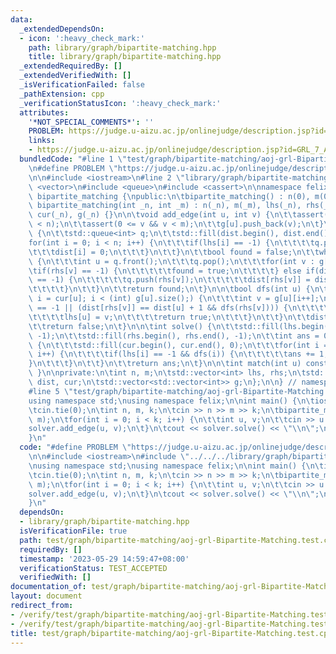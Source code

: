 ```yaml
---
data:
  _extendedDependsOn:
  - icon: ':heavy_check_mark:'
    path: library/graph/bipartite-matching.hpp
    title: library/graph/bipartite-matching.hpp
  _extendedRequiredBy: []
  _extendedVerifiedWith: []
  _isVerificationFailed: false
  _pathExtension: cpp
  _verificationStatusIcon: ':heavy_check_mark:'
  attributes:
    '*NOT_SPECIAL_COMMENTS*': ''
    PROBLEM: https://judge.u-aizu.ac.jp/onlinejudge/description.jsp?id=GRL_7_A
    links:
    - https://judge.u-aizu.ac.jp/onlinejudge/description.jsp?id=GRL_7_A
  bundledCode: "#line 1 \"test/graph/bipartite-matching/aoj-grl-Bipartite-Matching.test.cpp\"\
    \n#define PROBLEM \"https://judge.u-aizu.ac.jp/onlinejudge/description.jsp?id=GRL_7_A\"\
    \n\n#include <iostream>\n#line 2 \"library/graph/bipartite-matching.hpp\"\n#include\
    \ <vector>\n#include <queue>\n#include <cassert>\n\nnamespace felix {\n\nstruct\
    \ bipartite_matching {\npublic:\n\tbipartite_matching() : n(0), m(0) {}\n\texplicit\
    \ bipartite_matching(int _n, int _m) : n(_n), m(_m), lhs(_n), rhs(_m), dist(_n),\
    \ cur(_n), g(_n) {}\n\n\tvoid add_edge(int u, int v) {\n\t\tassert(0 <= u && u\
    \ < n);\n\t\tassert(0 <= v && v < m);\n\t\tg[u].push_back(v);\n\t}\n\n\tbool bfs()\
    \ {\n\t\tstd::queue<int> q;\n\t\tstd::fill(dist.begin(), dist.end(), -1);\n\t\t\
    for(int i = 0; i < n; i++) {\n\t\t\tif(lhs[i] == -1) {\n\t\t\t\tq.push(i);\n\t\
    \t\t\tdist[i] = 0;\n\t\t\t}\n\t\t}\n\t\tbool found = false;\n\t\twhile(!q.empty())\
    \ {\n\t\t\tint u = q.front();\n\t\t\tq.pop();\n\t\t\tfor(int v : g[u])\n\t\t\t\
    \tif(rhs[v] == -1) {\n\t\t\t\t\tfound = true;\n\t\t\t\t} else if(dist[rhs[v]]\
    \ == -1) {\n\t\t\t\t\tq.push(rhs[v]);\n\t\t\t\t\tdist[rhs[v]] = dist[u] + 1;\n\
    \t\t\t\t}\n\t\t}\n\t\treturn found;\n\t}\n\n\tbool dfs(int u) {\n\t\tfor(int&\
    \ i = cur[u]; i < (int) g[u].size();) {\n\t\t\tint v = g[u][i++];\n\t\t\tif(rhs[v]\
    \ == -1 || (dist[rhs[v]] == dist[u] + 1 && dfs(rhs[v]))) {\n\t\t\t\trhs[v] = u;\n\
    \t\t\t\tlhs[u] = v;\n\t\t\t\treturn true;\n\t\t\t}\n\t\t}\n\t\tdist[u] = -1;\n\
    \t\treturn false;\n\t}\n\n\tint solve() {\n\t\tstd::fill(lhs.begin(), lhs.end(),\
    \ -1);\n\t\tstd::fill(rhs.begin(), rhs.end(), -1);\n\t\tint ans = 0;\n\t\twhile(bfs())\
    \ {\n\t\t\tstd::fill(cur.begin(), cur.end(), 0);\n\t\t\tfor(int i = 0; i < n;\
    \ i++) {\n\t\t\t\tif(lhs[i] == -1 && dfs(i)) {\n\t\t\t\t\tans += 1;\n\t\t\t\t\
    }\n\t\t\t}\n\t\t}\n\t\treturn ans;\n\t}\n\n\tint match(int u) const { return lhs[u];\
    \ }\n\nprivate:\n\tint n, m;\n\tstd::vector<int> lhs, rhs;\n\tstd::vector<int>\
    \ dist, cur;\n\tstd::vector<std::vector<int>> g;\n};\n\n} // namespace felix\n\
    #line 5 \"test/graph/bipartite-matching/aoj-grl-Bipartite-Matching.test.cpp\"\n\
    using namespace std;\nusing namespace felix;\n\nint main() {\n\tios::sync_with_stdio(false);\n\
    \tcin.tie(0);\n\tint n, m, k;\n\tcin >> n >> m >> k;\n\tbipartite_matching solver(n,\
    \ m);\n\tfor(int i = 0; i < k; i++) {\n\t\tint u, v;\n\t\tcin >> u >> v;\n\t\t\
    solver.add_edge(u, v);\n\t}\n\tcout << solver.solve() << \"\\n\";\n\treturn 0;\n\
    }\n"
  code: "#define PROBLEM \"https://judge.u-aizu.ac.jp/onlinejudge/description.jsp?id=GRL_7_A\"\
    \n\n#include <iostream>\n#include \"../../../library/graph/bipartite-matching.hpp\"\
    \nusing namespace std;\nusing namespace felix;\n\nint main() {\n\tios::sync_with_stdio(false);\n\
    \tcin.tie(0);\n\tint n, m, k;\n\tcin >> n >> m >> k;\n\tbipartite_matching solver(n,\
    \ m);\n\tfor(int i = 0; i < k; i++) {\n\t\tint u, v;\n\t\tcin >> u >> v;\n\t\t\
    solver.add_edge(u, v);\n\t}\n\tcout << solver.solve() << \"\\n\";\n\treturn 0;\n\
    }\n"
  dependsOn:
  - library/graph/bipartite-matching.hpp
  isVerificationFile: true
  path: test/graph/bipartite-matching/aoj-grl-Bipartite-Matching.test.cpp
  requiredBy: []
  timestamp: '2023-05-29 14:59:47+08:00'
  verificationStatus: TEST_ACCEPTED
  verifiedWith: []
documentation_of: test/graph/bipartite-matching/aoj-grl-Bipartite-Matching.test.cpp
layout: document
redirect_from:
- /verify/test/graph/bipartite-matching/aoj-grl-Bipartite-Matching.test.cpp
- /verify/test/graph/bipartite-matching/aoj-grl-Bipartite-Matching.test.cpp.html
title: test/graph/bipartite-matching/aoj-grl-Bipartite-Matching.test.cpp
---
```

